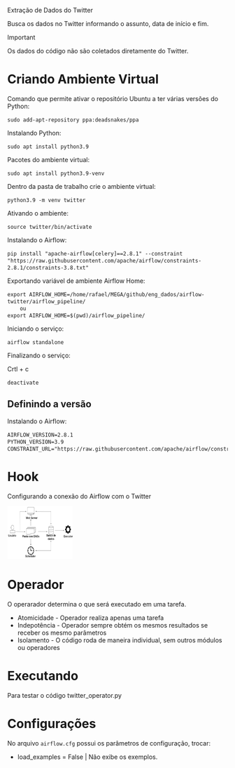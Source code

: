 Extração de Dados do Twitter

Busca os dados no Twitter informando o assunto, data de início e fim.<br>


> [!IMPORTANT]  
> Os dados do código não são coletados diretamente do Twitter.




# Criando Ambiente Virtual

Comando que permite ativar o repositório Ubuntu a ter várias versões do Python:
```
sudo add-apt-repository ppa:deadsnakes/ppa
```

Instalando Python:
```
sudo apt install python3.9
```

Pacotes do ambiente virtual:
```
sudo apt install python3.9-venv
```

Dentro da pasta de trabalho crie o ambiente virtual:
```
python3.9 -m venv twitter
```

Ativando o ambiente:
```
source twitter/bin/activate 
```

Instalando o Airflow:
```
pip install "apache-airflow[celery]==2.8.1" --constraint "https://raw.githubusercontent.com/apache/airflow/constraints-2.8.1/constraints-3.8.txt"
```

Exportando variável de ambiente Airflow Home:
```
export AIRFLOW_HOME=/home/rafael/MEGA/github/eng_dados/airflow-twitter/airflow_pipeline/
    ou
export AIRFLOW_HOME=$(pwd)/airflow_pipeline/
```
Iniciando o serviço:
```
airflow standalone
```

Finalizando o serviço:

Crtl + c
```
deactivate
```


## Definindo a versão 
Instalando o Airflow:
```
AIRFLOW_VERSION=2.8.1
PYTHON_VERSION=3.9
CONSTRAINT_URL="https://raw.githubusercontent.com/apache/airflow/constraints-${AIRFLOW_VERSION}/constraints-${PYTHON_VERSION}.txt"
```

# Hook
Configurando a conexão do Airflow com o Twitter

<img src="../image/airflow_fluxo.png" alt="conexao" width=150px height=120px>

# Operador

O operarador determina o que será executado em uma tarefa.<br>
* Atomicidade - Operador realiza apenas uma tarefa
* Indepotência - Operador sempre obtém os mesmos resultados se receber os mesmo parâmetros
* Isolamento - O código roda de maneira individual, sem outros módulos ou operadores


# Executando

Para testar o código 
twitter_operator.py


# Configurações
No arquivo `airflow.cfg` possui os parâmetros de configuração, trocar:
* load_examples = False | Não exibe os exemplos.